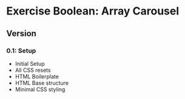 # Exercise Boolean: Array Carousel

## Version

### 0.1: Setup

* Initial Setup
* All CSS resets
* HTML Boilerplate
* HTML Base structure
* Minimal CSS styling
